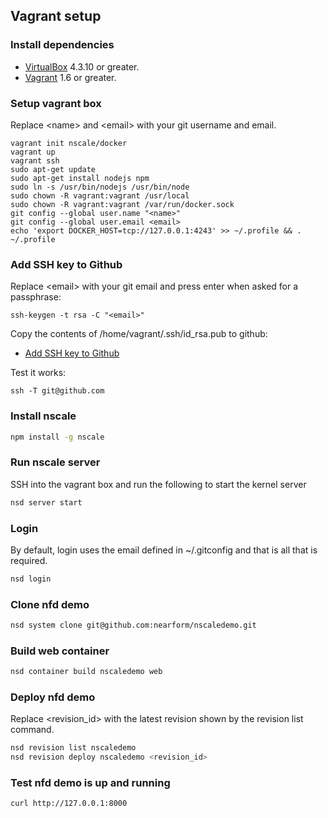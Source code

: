 ## Vagrant setup

### Install dependencies

* [VirtualBox][virtualbox] 4.3.10 or greater.
* [Vagrant][vagrant] 1.6 or greater.

[virtualbox]: https://www.virtualbox.org/
[vagrant]: https://www.vagrantup.com/downloads.html

### Setup vagrant box

Replace \<name\> and \<email\> with your git username and email.

```
vagrant init nscale/docker
vagrant up
vagrant ssh
sudo apt-get update
sudo apt-get install nodejs npm
sudo ln -s /usr/bin/nodejs /usr/bin/node
sudo chown -R vagrant:vagrant /usr/local
sudo chown -R vagrant:vagrant /var/run/docker.sock
git config --global user.name "<name>"
git config --global user.email <email>
echo 'export DOCKER_HOST=tcp://127.0.0.1:4243' >> ~/.profile && . ~/.profile
```

### Add SSH key to Github

Replace \<email\> with your git email and press enter when asked for a passphrase:
```
ssh-keygen -t rsa -C "<email>"
```

Copy the contents of /home/vagrant/.ssh/id_rsa.pub to github:
 * [Add SSH key to Github](https://help.github.com/articles/generating-ssh-keys#step-3-add-your-ssh-key-to-github)

Test it works:
```
ssh -T git@github.com
```

### Install nscale

```sh
npm install -g nscale
```

### Run nscale server

SSH into the vagrant box and run the following to start the kernel server

```sh
nsd server start
```

### Login

By default, login uses the email defined in ~/.gitconfig and that is all that is required.

```sh
nsd login
```

### Clone nfd demo

```sh
nsd system clone git@github.com:nearform/nscaledemo.git
```

### Build web container

```sh
nsd container build nscaledemo web
```

### Deploy nfd demo

Replace \<revision_id\> with the latest revision shown by the revision list command.

```sh
nsd revision list nscaledemo
nsd revision deploy nscaledemo <revision_id>
```

### Test nfd demo is up and running

```sh
curl http://127.0.0.1:8000
```
